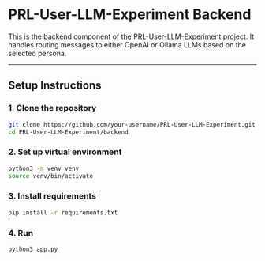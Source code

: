 # PRL-User-LLM-Experiment Backend

This is the backend component of the PRL-User-LLM-Experiment project. It handles routing messages to either OpenAI or Ollama LLMs based on the selected persona.

---

## Setup Instructions

### 1. Clone the repository

```bash
git clone https://github.com/your-username/PRL-User-LLM-Experiment.git
cd PRL-User-LLM-Experiment/backend
```

### 2. Set up virtual environment

```bash
python3 -m venv venv
source venv/bin/activate
```

### 3. Install requirements

```bash
pip install -r requirements.txt
```

### 4. Run 

``` bash
python3 app.py
```
